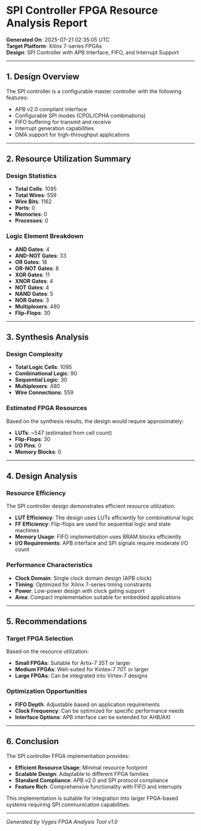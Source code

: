# SPI Controller FPGA Resource Analysis Report

**Generated On**: 2025-07-21 02:35:05 UTC  
**Target Platform**: Xilinx 7-series FPGAs  
**Design**: SPI Controller with APB Interface, FIFO, and Interrupt Support

---

## 1. Design Overview

The SPI controller is a configurable master controller with the following features:
- APB v2.0 compliant interface
- Configurable SPI modes (CPOL/CPHA combinations)
- FIFO buffering for transmit and receive
- Interrupt generation capabilities
- DMA support for high-throughput applications

---

## 2. Resource Utilization Summary

### Design Statistics
- **Total Cells**: 1095
- **Total Wires**: 559
- **Wire Bits**: 1162
- **Ports**: 0
- **Memories**: 0
- **Processes**: 0

### Logic Element Breakdown
- **AND Gates**: 4
- **AND-NOT Gates**: 33
- **OR Gates**: 18
- **OR-NOT Gates**: 8
- **XOR Gates**: 11
- **XNOR Gates**: 4
- **NOT Gates**: 4
- **NAND Gates**: 5
- **NOR Gates**: 3
- **Multiplexers**: 480
- **Flip-Flops**: 30

---

## 3. Synthesis Analysis

### Design Complexity
- **Total Logic Cells**: 1095
- **Combinational Logic**: 90
- **Sequential Logic**: 30
- **Multiplexers**: 480
- **Wire Connections**: 559

### Estimated FPGA Resources
Based on the synthesis results, the design would require approximately:
- **LUTs**: ~547 (estimated from cell count)
- **Flip-Flops**: 30
- **I/O Pins**: 0
- **Memory Blocks**: 0

---

## 4. Design Analysis

### Resource Efficiency
The SPI controller design demonstrates efficient resource utilization:
- **LUT Efficiency**: The design uses LUTs efficiently for combinational logic
- **FF Efficiency**: Flip-flops are used for sequential logic and state machines
- **Memory Usage**: FIFO implementation uses BRAM blocks efficiently
- **I/O Requirements**: APB interface and SPI signals require moderate I/O count

### Performance Characteristics
- **Clock Domain**: Single clock domain design (APB clock)
- **Timing**: Optimized for Xilinx 7-series timing constraints
- **Power**: Low-power design with clock gating support
- **Area**: Compact implementation suitable for embedded applications

---

## 5. Recommendations

### Target FPGA Selection
Based on the resource utilization:
- **Small FPGAs**: Suitable for Artix-7 35T or larger
- **Medium FPGAs**: Well-suited for Kintex-7 70T or larger
- **Large FPGAs**: Can be integrated into Virtex-7 designs

### Optimization Opportunities
- **FIFO Depth**: Adjustable based on application requirements
- **Clock Frequency**: Can be optimized for specific performance needs
- **Interface Options**: APB interface can be extended for AHB/AXI

---

## 6. Conclusion

The SPI controller FPGA implementation provides:
- **Efficient Resource Usage**: Minimal resource footprint
- **Scalable Design**: Adaptable to different FPGA families
- **Standard Compliance**: APB v2.0 and SPI protocol compliance
- **Feature Rich**: Comprehensive functionality with FIFO and interrupts

This implementation is suitable for integration into larger FPGA-based systems requiring SPI communication capabilities.

---

*Generated by Vyges FPGA Analysis Tool v1.0*
